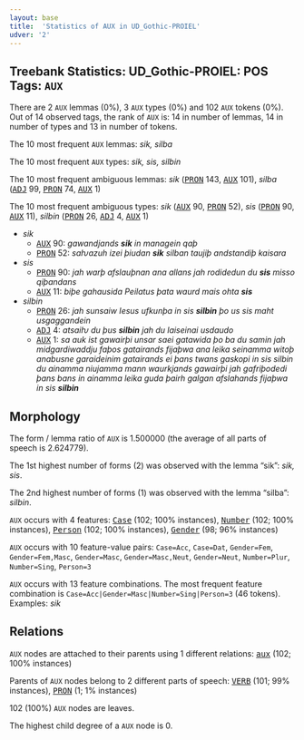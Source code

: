```yaml
---
layout: base
title:  'Statistics of AUX in UD_Gothic-PROIEL'
udver: '2'
---
```


## Treebank Statistics: UD_Gothic-PROIEL: POS Tags: `AUX`

There are 2 `AUX` lemmas (0%), 3 `AUX` types (0%) and 102 `AUX` tokens (0%).
Out of 14 observed tags, the rank of `AUX` is: 14 in number of lemmas, 14 in number of types and 13 in number of tokens.

The 10 most frequent `AUX` lemmas: <em>sik, silba</em>

The 10 most frequent `AUX` types:  <em>sik, sis, silbin</em>

The 10 most frequent ambiguous lemmas: <em>sik</em> (<tt><a href="got_proiel-pos-PRON.html">PRON</a></tt> 143, <tt><a href="got_proiel-pos-AUX.html">AUX</a></tt> 101), <em>silba</em> (<tt><a href="got_proiel-pos-ADJ.html">ADJ</a></tt> 99, <tt><a href="got_proiel-pos-PRON.html">PRON</a></tt> 74, <tt><a href="got_proiel-pos-AUX.html">AUX</a></tt> 1)

The 10 most frequent ambiguous types:  <em>sik</em> (<tt><a href="got_proiel-pos-AUX.html">AUX</a></tt> 90, <tt><a href="got_proiel-pos-PRON.html">PRON</a></tt> 52), <em>sis</em> (<tt><a href="got_proiel-pos-PRON.html">PRON</a></tt> 90, <tt><a href="got_proiel-pos-AUX.html">AUX</a></tt> 11), <em>silbin</em> (<tt><a href="got_proiel-pos-PRON.html">PRON</a></tt> 26, <tt><a href="got_proiel-pos-ADJ.html">ADJ</a></tt> 4, <tt><a href="got_proiel-pos-AUX.html">AUX</a></tt> 1)


* <em>sik</em>
  * <tt><a href="got_proiel-pos-AUX.html">AUX</a></tt> 90: <em>gawandjands <b>sik</b> in managein qaþ</em>
  * <tt><a href="got_proiel-pos-PRON.html">PRON</a></tt> 52: <em>saƕazuh izei þiudan <b>sik</b> silban taujiþ andstandiþ kaisara</em>
* <em>sis</em>
  * <tt><a href="got_proiel-pos-PRON.html">PRON</a></tt> 90: <em>jah warþ afslauþnan ana allans jah rodidedun du <b>sis</b> misso qiþandans</em>
  * <tt><a href="got_proiel-pos-AUX.html">AUX</a></tt> 11: <em>biþe gahausida Peilatus þata waurd mais ohta <b>sis</b></em>
* <em>silbin</em>
  * <tt><a href="got_proiel-pos-PRON.html">PRON</a></tt> 26: <em>jah sunsaiw Iesus ufkunþa in sis <b>silbin</b> þo us sis maht usgaggandein</em>
  * <tt><a href="got_proiel-pos-ADJ.html">ADJ</a></tt> 4: <em>atsaiƕ du þus <b>silbin</b> jah du laiseinai usdaudo</em>
  * <tt><a href="got_proiel-pos-AUX.html">AUX</a></tt> 1: <em>sa auk ist gawairþi unsar saei gatawida þo ba du samin jah midgardiwaddju faþos gatairands fijaþwa ana leika seinamma witoþ anabusne garaideinim gatairands ei þans twans gaskopi in sis silbin du ainamma niujamma mann waurkjands gawairþi jah gafriþodedi þans bans in ainamma leika guda þairh galgan afslahands fijaþwa in sis <b>silbin</b></em>

## Morphology

The form / lemma ratio of `AUX` is 1.500000 (the average of all parts of speech is 2.624779).

The 1st highest number of forms (2) was observed with the lemma “sik”: <em>sik, sis</em>.

The 2nd highest number of forms (1) was observed with the lemma “silba”: <em>silbin</em>.

`AUX` occurs with 4 features: <tt><a href="got_proiel-feat-Case.html">Case</a></tt> (102; 100% instances), <tt><a href="got_proiel-feat-Number.html">Number</a></tt> (102; 100% instances), <tt><a href="got_proiel-feat-Person.html">Person</a></tt> (102; 100% instances), <tt><a href="got_proiel-feat-Gender.html">Gender</a></tt> (98; 96% instances)

`AUX` occurs with 10 feature-value pairs: `Case=Acc`, `Case=Dat`, `Gender=Fem`, `Gender=Fem,Masc`, `Gender=Masc`, `Gender=Masc,Neut`, `Gender=Neut`, `Number=Plur`, `Number=Sing`, `Person=3`

`AUX` occurs with 13 feature combinations.
The most frequent feature combination is `Case=Acc|Gender=Masc|Number=Sing|Person=3` (46 tokens).
Examples: <em>sik</em>


## Relations

`AUX` nodes are attached to their parents using 1 different relations: <tt><a href="got_proiel-dep-aux.html">aux</a></tt> (102; 100% instances)

Parents of `AUX` nodes belong to 2 different parts of speech: <tt><a href="got_proiel-pos-VERB.html">VERB</a></tt> (101; 99% instances), <tt><a href="got_proiel-pos-PRON.html">PRON</a></tt> (1; 1% instances)

102 (100%) `AUX` nodes are leaves.

The highest child degree of a `AUX` node is 0.

